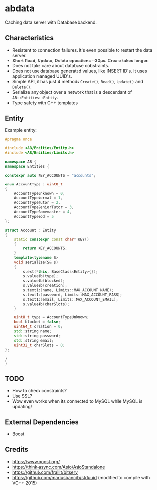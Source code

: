 # abdata

Caching data server with Database backend.

## Characteristics

* Resistent to connection failures. It's even possible to restart the data server.
* Short Read, Update, Delete operations ~30µs. Create takes longer.
* Does not take care about database cobstraints.
* Does not use database generated values, like INSERT ID's. It uses application managed UUID's.
* Simple API, it has just 4 methods `Create()`, `Read()`, `Update()` and `Delete()`.
* Serialize any object over a network that is a descendant of `AB::Entities::Entity`.
* Type safety with C++ templates.

## Entity

Example entity:

~~~cpp
#pragma once

#include <AB/Entities/Entity.h>
#include <AB/Entities/Limits.h>

namespace AB {
namespace Entities {

constexpr auto KEY_ACCOUNTS = "accounts";

enum AccountType : uint8_t
{
    AccountTypeUnknown = 0,
    AccountTypeNormal = 1,
    AccountTypeTutor = 2,
    AccountTypeSeniorTutor = 3,
    AccountTypeGamemaster = 4,
    AccountTypeGod = 5
};

struct Account : Entity
{
    static constexpr const char* KEY()
    {
        return KEY_ACCOUNTS;
    }
    template<typename S>
    void serialize(S& s)
    {
        s.ext(*this, BaseClass<Entity>{});
        s.value1b(type);
        s.value1b(blocked);
        s.value8b(creation);
        s.text1b(name, Limits::MAX_ACCOUNT_NAME);
        s.text1b(password, Limits::MAX_ACCOUNT_PASS);
        s.text1b(email, Limits::MAX_ACCOUNT_EMAIL);
        s.value4b(charSlots);
    }

    uint8_t type = AccountTypeUnknown;
    bool blocked = false;
    uint64_t creation = 0;
    std::string name;
    std::string password;
    std::string email;
    uint32_t charSlots = 0;
};

}
}
~~~

## TODO

* How to check constraints?
* Use SSL?
* Wow even works when its connected to MySQL while MySQL is updating!

## External Dependencies

* Boost

## Credits

* https://www.boost.org/
* https://think-async.com/Asio/AsioStandalone
* https://github.com/fraillt/bitsery
* https://github.com/mariusbancila/stduuid (modified to compile with VC++ 2015)
